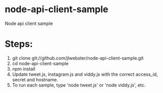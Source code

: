 node-api-client-sample
======================

Node api client sample

Steps:
======================
1. git clone git://github.com/jlwebster/node-api-client-sample.git
1. cd node-api-client-sample
1. npm install
1. Update tweet.js, instagram.js and viddy.js with the correct access_id, secret and hostname.
1. To run each sample, type 'node tweet.js' or 'node viddy.js', etc.

